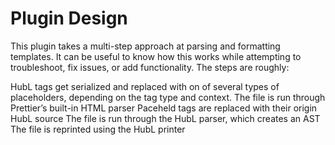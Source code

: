 # Plugin Design

This plugin takes a multi-step approach at parsing and formatting templates. It can be useful to know how this works while attempting to troubleshoot, fix issues, or add functionality. The steps are roughly:

HubL tags get serialized and replaced with on of several types of placeholders, depending on the tag type and context.
The file is run through Prettier’s built-in HTML parser
Paceheld tags are replaced with their origin HubL source
The file is run through the HubL parser, which creates an AST
The file is reprinted using the HubL printer
